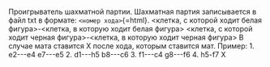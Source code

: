Проигрыватель шахматной партии. Шахматная партия записывается в файл txt
в формате: `<номер хода>`{=html}. \<клетка, с которой ходит белая
фигура\>-\<клетка, в которую ходит белая фигура\> \<клетка, с которой
ходит черная фигура\>-\<клетка, в которую ходит черная фигура\> В случае
мата ставится X после хода, которым ставится мат. Пример: 1. e2---e4
e7---e5 2. d1---h5 b8---c6 3. f1---c4 g8---f6 4. h5-f7 X